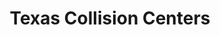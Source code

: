 ---
title: "Texas Collision Centers"
url: /plano/texas-collision-centers-n-central-expy/
shop: car repair
---
